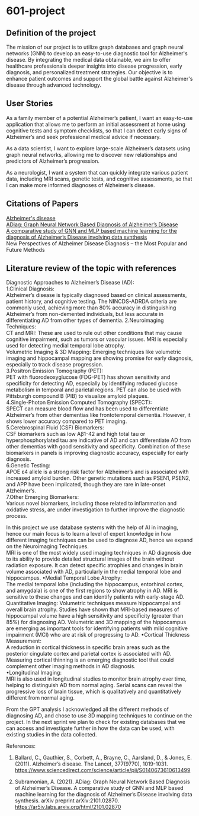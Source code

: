 # 601-project
## Definition of the project
The mission of our project is to utilize graph databases and graph neural networks (GNN) to develop an easy-to-use diagnostic tool for Alzheimer's disease. By integrating the medical data obtainable, we aim to offer healthcare professionals deeper insights into disease progression, early diagnosis, and personalized treatment strategies. Our objective is to enhance patient outcomes and support the global battle against Alzheimer's disease through advanced technology.

## User Stories
As a family member of a potential Alzheimer’s patient, I want an easy-to-use application that allows me to perform an initial assessment at home using cognitive tests and symptom checklists, so that I can detect early signs of Alzheimer’s and seek professional medical advice if necessary.

As a data scientist, I want to explore large-scale Alzheimer’s datasets using graph neural networks, allowing me to discover new relationships and predictors of Alzheimer’s progression.

As a neurologist, I want a system that can quickly integrate various patient data, including MRI scans, genetic tests, and cognitive assessments, so that I can make more informed diagnoses of Alzheimer’s disease.

## Citations of Papers
[Alzheimer's disease](https://www.sciencedirect.com/science/article/pii/S0140673610613499)  
[ADiag: Graph Neural Network Based Diagnosis of Alzheimer’s Disease](https://ar5iv.labs.arxiv.org/html/2101.02870)  
[A comparative study of GNN and MLP based machine learning for the
diagnosis of Alzheimer’s Disease involving data synthesis](https://www.sciencedirect.com/science/article/pii/S0893608023006020?via%3Dihub)  
New Perspectives of Alzheimer Disease Diagnosis – the Most Popular and Future Methods

## Literature review of the topic with references 
 Diagnostic Approaches to Alzheimer’s Disease (AD):  
1.Clinical Diagnosis:  
 Alzheimer’s disease is typically diagnosed based on clinical assessments, patient history, and cognitive testing. The NINCDS-ADRDA criteria are commonly used, achieving more than 80% accuracy in distinguishing Alzheimer’s from non-demented individuals, but less accurate in differentiating AD from other types of dementia.
2.Neuroimaging Techniques:  
 CT and MRI: These are used to rule out other conditions that may cause cognitive impairment, such as tumors or vascular issues. MRI is especially used for detecting medial temporal lobe atrophy.  
 Volumetric Imaging & 3D Mapping: Emerging techniques like volumetric imaging and hippocampal mapping are showing promise for early diagnosis, especially to track disease progression.  
3.Positron Emission Tomography (PET):  
 PET with fluorodeoxyglucose (FDG-PET) has shown sensitivity and specificity for detecting AD, especially by identifying reduced glucose metabolism in temporal and parietal regions. PET can also be used with Pittsburgh compound B (PIB) to visualize amyloid plaques.  
4.Single-Photon Emission Computed Tomography (SPECT):  
 SPECT can measure blood flow and has been used to differentiate Alzheimer’s from other dementias like frontotemporal dementia. However, it shows lower accuracy compared to PET imaging.  
5.Cerebrospinal Fluid (CSF) Biomarkers:  
 CSF biomarkers such as low Aβ1-42 and high total tau or hyperphosphorylated tau are indicative of AD and can differentiate AD from other dementias with good sensitivity and specificity. Combination of these biomarkers in panels is improving diagnostic accuracy, especially for early diagnosis.  
6.Genetic Testing:  
 APOE ε4 allele is a strong risk factor for Alzheimer’s and is associated with increased amyloid burden. Other genetic mutations such as PSEN1, PSEN2, and APP have been implicated, though they are rare in late-onset Alzheimer’s.  
7.Other Emerging Biomarkers:  
 Various novel biomarkers, including those related to inflammation and oxidative stress, are under investigation to further improve the diagnostic process.  


 In this project we use database systems with the help of AI in imaging, hence our main focus is to learn a level of expert knowledge in how different imaging techniques can be used to diagnose AD, hence we expand on the Neuroimaging Techniques.  
 MRI is one of the most widely used imaging techniques in AD diagnosis due to its ability to provide detailed structural images of the brain without radiation exposure. It can detect specific atrophies and changes in brain volume associated with AD, particularly in the medial temporal lobe and hippocampus.
•Medial Temporal Lobe Atrophy:  
 The medial temporal lobe (including the hippocampus, entorhinal cortex, and amygdala) is one of the first regions to show atrophy in AD. MRI is sensitive to these changes and can identify patients with early-stage AD.  
 Quantitative Imaging: Volumetric techniques measure hippocampal and overall brain atrophy. Studies have shown that MRI-based measures of hippocampal volume have a high sensitivity and specificity (greater than 85%) for diagnosing AD. Volumetric and 3D mapping of the hippocampus are emerging as important tools for identifying patients with mild cognitive impairment (MCI) who are at risk of progressing to AD.
•Cortical Thickness Measurement:  
 A reduction in cortical thickness in specific brain areas such as the posterior cingulate cortex and parietal cortex is associated with AD. Measuring cortical thinning is an emerging diagnostic tool that could complement other imaging methods in AD diagnosis.  
•Longitudinal Imaging:  
 MRI is also used in longitudinal studies to monitor brain atrophy over time, helping to distinguish AD from normal aging. Serial scans can reveal the progressive loss of brain tissue, which is qualitatively and quantitatively different from normal aging.  

 From the GPT analysis I acknowledged all the different methods of diagnosing AD, and chose to use 3D mapping techniques to continue on the project. In the next sprint we plan to check for existing databases that we can access and investigate further in how the data can be used, with existing studies in the data collected.   

References:
1.	Ballard, C., Gauthier, S., Corbett, A., Brayne, C., Aarsland, D., & Jones, E. (2011). Alzheimer’s disease. The Lancet, 377(9770), 1019-1031.
https://www.sciencedirect.com/science/article/pii/S0140673610613499

2.	Subramonian, A. (2021). ADiag: Graph Neural Network Based Diagnosis of Alzheimer’s Disease. A comparative study of GNN and MLP based machine learning for the diagnosis of Alzheimer’s Disease involving data synthesis. 
arXiv preprint arXiv:2101.02870. 
https://ar5iv.labs.arxiv.org/html/2101.02870


  
